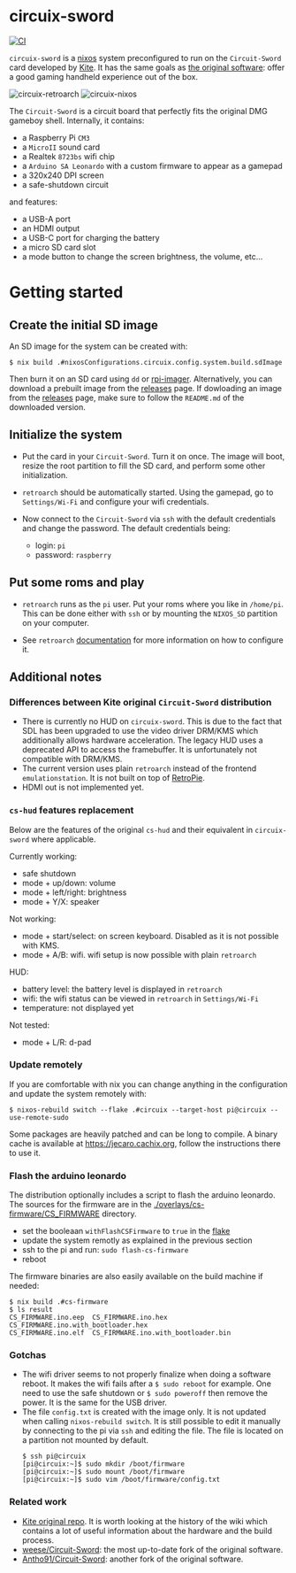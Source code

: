 # circuix-sword

[![CI][status-png]][status]

`circuix-sword` is a [nixos] system preconfigured to run on the `Circuit-Sword` 
card developed by [Kite]. It has the same goals as [the original 
software][Circuit-Sword]: offer a good gaming handheld experience out of the 
box.

![circuix-retroarch][circuix-retroarch]
![circuix-nixos][circuix-nixos]

The `Circuit-Sword` is a circuit board that perfectly fits the original DMG 
gameboy shell. Internally, it contains:
- a Raspberry Pi `CM3`
- a `MicroII` sound card
- a Realtek `8723bs` wifi chip
- a `Arduino SA Leonardo` with a custom firmware to appear as a gamepad
- a 320x240 DPI screen
- a safe-shutdown circuit

and features:
- a USB-A port
- an HDMI output
- a USB-C port for charging the battery
- a micro SD card slot
- a mode button to change the screen brightness, the volume, etc...

# Getting started

## Create the initial SD image

An SD image for the system can be created with:

```
$ nix build .#nixosConfigurations.circuix.config.system.build.sdImage
```

Then burn it on an SD card using `dd` or [rpi-imager]. Alternatively, you can 
download a prebuilt image from the [releases] page. If dowloading an image from 
the [releases] page, make sure to follow the `README.md` of the downloaded 
version.

## Initialize the system

- Put the card in your `Circuit-Sword`. Turn it on once. The image will boot, 
  resize the root partition to fill the SD card, and perform some other 
  initialization.

- `retroarch` should be automatically started. Using the gamepad, go to 
  `Settings/Wi-Fi` and configure your wifi credentials.

- Now connect to the `Circuit-Sword` via `ssh` with the default credentials and 
  change the password. The default credentials being:
  - login: `pi`
  - password: `raspberry`

## Put some roms and play

- `retroarch` runs as the `pi` user. Put your roms where you like in 
  `/home/pi`. This can be done either with `ssh` or by mounting the `NIXOS_SD` 
  partition on your computer.

- See `retroarch` [documentation](https://docs.libretro.com/) for more 
  information on how to configure it.

## Additional notes

### Differences between Kite original `Circuit-Sword` distribution

- There is currently no HUD on `circuix-sword`. This is due to the fact that 
  SDL has been upgraded to use the video driver DRM/KMS which additionally 
  allows hardware acceleration. The legacy HUD uses a deprecated API to access 
  the framebuffer. It is unfortunately not compatible with DRM/KMS. 
- The current version uses plain `retroarch` instead of the frontend 
  `emulationstation`. It is not built on top of [RetroPie].
- HDMI out is not implemented yet.

### `cs-hud` features replacement

Below are the features of the original `cs-hud` and their equivalent in
`circuix-sword` where applicable.

Currently working:
- safe shutdown
- mode + up/down: volume
- mode + left/right: brightness
- mode + Y/X: speaker

Not working:
- mode + start/select: on screen keyboard. Disabled as it is not possible with 
  KMS.
- mode + A/B: wifi. wifi setup is now possible with plain `retroarch`

HUD:
- battery level: the battery level is displayed in `retroarch`
- wifi: the wifi status can be viewed in `retroarch` in `Settings/Wi-Fi`
- temperature: not displayed yet

Not tested:
- mode + L/R: d-pad

### Update remotely

If you are comfortable with nix you can change anything in the configuration 
and update the system remotely with:

```
$ nixos-rebuild switch --flake .#circuix --target-host pi@circuix --use-remote-sudo
```

Some packages are heavily patched and can be long to compile. A binary cache is 
available at https://jecaro.cachix.org, follow the instructions there to use 
it.

### Flash the arduino leonardo

The distribution optionally includes a script to flash the arduino leonardo. 
The sources for the firmware are in the 
[./overlays/cs-firmware/CS_FIRMWARE](./overlays/cs-firmware/CS_FIRMWARE)
directory.

- set the booleaan `withFlashCSFirmware` to `true` in the [flake](./flake.nix)
- update the system remotly as explained in the previous section
- ssh to the pi and run: `sudo flash-cs-firmware`
- reboot

The firmware binaries are also easily available on the build machine if needed:

```
$ nix build .#cs-firmware
$ ls result
CS_FIRMWARE.ino.eep  CS_FIRMWARE.ino.hex                  CS_FIRMWARE.ino.with_bootloader.hex
CS_FIRMWARE.ino.elf  CS_FIRMWARE.ino.with_bootloader.bin
```

### Gotchas

- The wifi driver seems to not properly finalize when doing a software reboot. 
  It makes the wifi fails after a `$ sudo reboot` for example. One need to use 
  the safe shutdown or `$ sudo poweroff` then remove the power. It is the same 
  for the USB driver.
- The file `config.txt` is created with the image only. It is not updated when 
  calling `nixos-rebuild switch`. It is still possible to edit it manually by 
  connecting to the pi via `ssh` and editing the file. The file is located on a 
  partition not mounted by default.
  ```
  $ ssh pi@circuix
  [pi@circuix:~]$ sudo mkdir /boot/firmware
  [pi@circuix:~]$ sudo mount /boot/firmware
  [pi@circuix:~]$ sudo vim /boot/firmware/config.txt
  ```

### Related work

- [Kite original repo][Circuit-Sword]. It is worth looking at the history of 
  the wiki which contains a lot of useful information about the hardware and 
  the build process.
- [weese/Circuit-Sword][weese]: the most up-to-date fork of the original 
  software.
- [Antho91/Circuit-Sword][Antho91]: another fork of the original software.

[Circuit-Sword]: https://github.com/kiteretro/Circuit-Sword
[weese]: https://github.com/weese/Circuit-Sword
[Antho91]: https://github.com/Antho91/Circuit-Sword
[Kite]: https://kiteretro.com/
[RetroPie]: https://retropie.org.uk/
[circuix-nixos]: ./images/circuix-nixos.jpg
[circuix-retroarch]: ./images/circuix-retroarch.jpg
[nixos]: https://nixos.org/
[releases]: https://github.com/jecaro/circuix-sword/releases
[rpi-imager]: https://www.raspberrypi.com/software/
[status-png]: https://github.com/jecaro/circuix-sword/workflows/CI/badge.svg
[status]: https://github.com/jecaro/circuix-sword/actions

